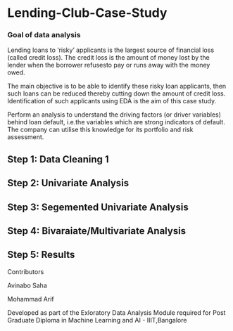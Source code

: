 # Lending-Club-Case-Study


### Goal of data analysis

Lending loans to ‘risky’ applicants is the largest source of financial loss
(called credit loss). The credit loss is the amount of money lost by the lender 
when the borrower refusesto pay or runs away with the money owed.  

The main objective is to be able to identify these risky loan applicants, 
then such loans can be reduced thereby cutting down the amount of credit loss. 
Identification of such applicants using EDA is the aim of this case study.   

Perform an analysis to understand the driving factors (or driver variables)
behind loan default, i.e.the variables which are strong indicators of default.  
The company can utilise this knowledge for its portfolio and risk assessment. 


## Step 1: Data Cleaning 1

## Step 2: Univariate Analysis

## Step 3: Segemented Univariate Analysis

## Step 4: Bivaraiate/Multivariate Analysis

## Step 5: Results


Contributors

Avinabo Saha

Mohammad Arif

Developed as part of the Exloratory Data Analysis Module required for Post Graduate Diploma in Machine Learning and AI - IIIT,Bangalore
